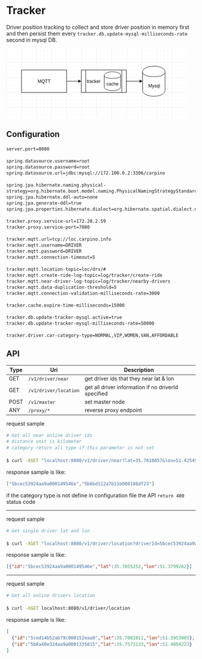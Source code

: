 Tracker
=======
Driver position tracking to collect and store driver position in memory first and then persist them every `tracker.db.update-mysql-milliseconds-rate` second in mysql DB.

![tracker](./doc/pic/tracker_arch.png)

Configuration
-------------
```application.properties
server.port=8080

spring.datasource.username=root
spring.datasource.password=root
spring.datasource.url=jdbc:mysql://172.100.0.2:3306/carpino

spring.jpa.hibernate.naming.physical-strategy=org.hibernate.boot.model.naming.PhysicalNamingStrategyStandardImpl
spring.jpa.hibernate.ddl-auto=none
spring.jpa.generate-ddl=true
spring.jpa.properties.hibernate.dialect=org.hibernate.spatial.dialect.mysql.MySQL56InnoDBSpatialDialect

tracker.proxy.service-url=172.20.2.59
tracker.proxy.service-port=7080

tracker.mqtt.url=tcp://loc.carpino.info
tracker.mqtt.username=DRIVER
tracker.mqtt.password=DRIVER
tracker.mqtt.connection-timeout=5

tracker.mqtt.location-topic=loc/drv/#
tracker.mqtt.create-ride-log-topic=log/tracker/create-ride
tracker.mqtt.near-driver-log-topic=log/tracker/nearby-drivers
tracker.mqtt.data-duplication-threshold=5
tracker.mqtt.connection-validation-milliseconds-rate=3000

tracker.cache.expire-time-milliseconds=15000

tracker.db.update-tracker-mysql.active=true
tracker.db.update-tracker-mysql-milliseconds-rate=50000

tracker.driver.car-category-type=NORMAL,VIP,WOMEN,VAN,AFFORDABLE
```

API
---
|Type|Uri|Description|
|---|---|---|
|GET|`/v1/driver/near`|get driver ids that they near lat & lon|
|GET|`/v1/driver/location`|get all driver information if no driverId specified|
|POST|`/v1/master`|set master node|
|ANY|`/proxy/*`|reverse proxy endpoint|

request sample
```bash
# Get all near online driver ids
# distance unit is kilometer
# category return all type if this parameter is not set
 
$ curl -XGET "localhost:8080/v1/driver/near?lat=35.7018057&lon=51.4254936&distance=0.2&category=VIP" 
```
response sample is like:
```json
["5bcec53924aa9a000149546e","5b6bd112a7b11b000186df23"]
```
if the category type is not define in configuration file the API `return 400` status code 

---

request sample
```bash
# Get single driver lat and lon
 
$ curl -XGET "localhost:8080/v1/driver/location?driverId=5bcec53924aa9a000149546e" 
```
response sample is like:
```json
[{"id":"5bcec53924aa9a000149546e","lat":35.7055252,"lon":51.3799262}]
```

---

request sample
```bash
# Get all online drivers location
 
$ curl -XGET localhost:8080/v1/driver/location
```
response sample is like:
```json
[
  {"id":"5ced14b52ab79c000152eaa9","lat":35.7081011,"lon":51.3953885},
  {"id":"5b8a40e324aa9a0001335815","lat":35.7573133,"lon":51.4094223}
]
```
